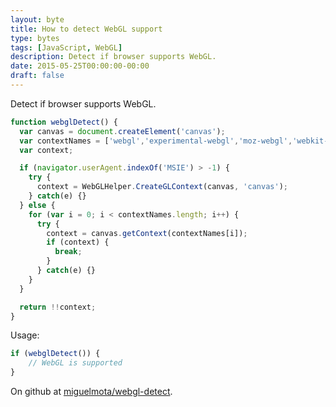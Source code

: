 ```yaml
---
layout: byte
title: How to detect WebGL support
type: bytes
tags: [JavaScript, WebGL]
description: Detect if browser supports WebGL.
date: 2015-05-25T00:00:00-00:00
draft: false
---
```

Detect if browser supports WebGL.

```javascript
function webglDetect() {
  var canvas = document.createElement('canvas');
  var contextNames = ['webgl','experimental-webgl','moz-webgl','webkit-3d'];
  var context;

  if (navigator.userAgent.indexOf('MSIE') > -1) {
    try {
      context = WebGLHelper.CreateGLContext(canvas, 'canvas');
    } catch(e) {}
  } else {
    for (var i = 0; i < contextNames.length; i++) {
      try {
        context = canvas.getContext(contextNames[i]);
        if (context) {
          break;
        }
      } catch(e) {}
    }
  }

  return !!context;
}
```

Usage:

```javascript
if (webglDetect()) {
    // WebGL is supported
}
```

On github at [miguelmota/webgl-detect](https://github.com/miguelmota/webgl-detect).
